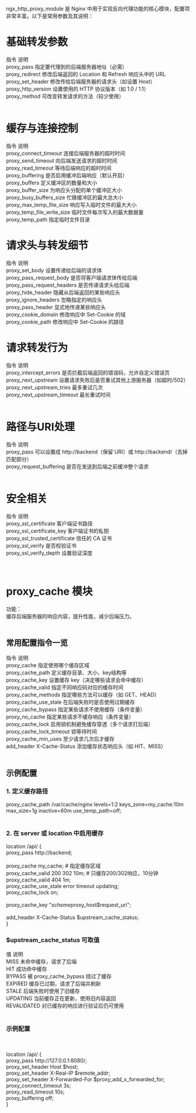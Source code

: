 ngx_http_proxy_module 是 Nginx 中用于实现反向代理功能的核心模块，配置项非常丰富。以下是常用参数及其说明：

# 基础转发参数<br>
指令	说明<br>
proxy_pass	指定要代理到的后端服务器地址（必需）<br>
proxy_redirect	修改后端返回的 Location 和 Refresh 响应头中的 URL<br>
proxy_set_header	修改传给后端服务器的请求头（如设置 Host）<br>
proxy_http_version	设置使用的 HTTP 协议版本（如 1.0 / 1.1）<br>
proxy_method	可改变转发请求的方法（较少使用）<br>
<br>
# 缓存与连接控制<br>
指令	说明<br>
proxy_connect_timeout	连接后端服务器的超时时间<br>
proxy_send_timeout	向后端发送请求的超时时间<br>
proxy_read_timeout	等待后端响应的超时时间<br>
proxy_buffering	是否启用缓冲后端响应（默认开启）<br>
proxy_buffers	定义缓冲区的数量和大小<br>
proxy_buffer_size	为响应头分配的单个缓冲区大小<br>
proxy_busy_buffers_size	忙碌缓冲区的最大总大小<br>
proxy_max_temp_file_size	响应写入临时文件的最大大小<br>
proxy_temp_file_write_size	临时文件每次写入的最大数据量<br>
proxy_temp_path	指定临时文件目录<br>

# 请求头与转发细节<br>
指令	说明<br>
proxy_set_body	设置传递给后端的请求体<br>
proxy_pass_request_body	是否将客户端请求体传给后端<br>
proxy_pass_request_headers	是否传递请求头给后端<br>
proxy_hide_header	隐藏从后端返回的某些响应头<br>
proxy_ignore_headers	忽略指定的响应头<br>
proxy_pass_header	显式地传递某些响应头<br>
proxy_cookie_domain	修改响应中 Set-Cookie 的域<br>
proxy_cookie_path	修改响应中 Set-Cookie 的路径<br>

# 请求转发行为<br>
指令	说明<br>
proxy_intercept_errors	是否拦截后端返回的错误码，允许自定义错误页<br>
proxy_next_upstream	设置请求失败后是否重试其他上游服务器（如超时/502）<br>
proxy_next_upstream_tries	最多重试几次<br>
proxy_next_upstream_timeout	最长重试时间<br>
<br>
# 路径与URI处理<br>
指令	说明<br>
proxy_pass	可以设置成 http://backend（保留 URI）或 http://backend/（去掉匹配部分）<br>
proxy_request_buffering	是否在发送到后端之前缓冲整个请求<br>
<br>
# 安全相关<br>
指令	说明<br>
proxy_ssl_certificate	客户端证书路径<br>
proxy_ssl_certificate_key	客户端证书的私钥<br>
proxy_ssl_trusted_certificate	信任的 CA 证书<br>
proxy_ssl_verify	是否校验证书<br>
proxy_ssl_verify_depth	设置验证深度<br>
<br>
<br>
# proxy_cache 模块<br>
功能：<br>
缓存后端服务器的响应内容，提升性能，减少后端压力。<br>
<br>
## 常用配置指令一览<br>
指令	说明<br>
proxy_cache	指定使用哪个缓存区域<br>
proxy_cache_path	定义缓存目录、大小、key结构等<br>
proxy_cache_key	设置缓存 key（决定哪些请求会命中缓存）<br>
proxy_cache_valid	指定不同响应码对应的缓存时间<br>
proxy_cache_methods	指定哪些方法可以缓存（如 GET、HEAD）<br>
proxy_cache_use_stale	在后端失败时是否使用过期缓存<br>
proxy_cache_bypass	指定某些请求不使用缓存（条件变量）<br>
proxy_no_cache	指定某些请求不缓存响应（条件变量）<br>
proxy_cache_lock	启用锁机制避免缓存穿透（多个请求打后端）<br>
proxy_cache_lock_timeout	锁等待时间<br>
proxy_cache_min_uses	至少请求几次后才缓存<br>
add_header X-Cache-Status	添加缓存状态响应头（如 HIT、MISS）<br>
<br>
## 示例配置<br>

### 1. 定义缓存路径<br>
proxy_cache_path /var/cache/nginx levels=1:2 keys_zone=my_cache:10m max_size=1g inactive=60m use_temp_path=off;<br>
<br>
### 2. 在 server 或 location 中启用缓存<br>
location /api/ {<br>
    proxy_pass http://backend;<br>
    <br>
    proxy_cache my_cache;  # 指定缓存区域<br>
    proxy_cache_valid 200 302 10m;   # 只缓存200/302响应，10分钟<br>
    proxy_cache_valid 404 1m;<br>
    proxy_cache_use_stale error timeout updating;<br>
    proxy_cache_lock on;<br>
    <br>
    proxy_cache_key "$scheme$proxy_host$request_uri";<br>
    <br>
    add_header X-Cache-Status $upstream_cache_status;<br>
}<br>
### $upstream_cache_status 可取值<br>
值	说明<br>
MISS	未命中缓存，请求了后端<br>
HIT	成功命中缓存<br>
BYPASS	被 proxy_cache_bypass 绕过了缓存<br>
EXPIRED	缓存已过期，请求了后端并刷新<br>
STALE	后端失败时使用了旧缓存<br>
UPDATING	当前缓存正在更新，使用旧内容返回<br>
REVALIDATED	对已缓存的响应进行验证后仍可使用<br>
<br>
### 示例配置<br>
<br>
<br>
location /api/ {<br>
    proxy_pass http://127.0.0.1:8080/;<br>
    proxy_set_header Host $host;<br>
    proxy_set_header X-Real-IP $remote_addr;<br>
    proxy_set_header X-Forwarded-For $proxy_add_x_forwarded_for;<br>
    proxy_connect_timeout 3s;<br>
    proxy_read_timeout 10s;<br>
    proxy_buffering off;<br>
}<br>

